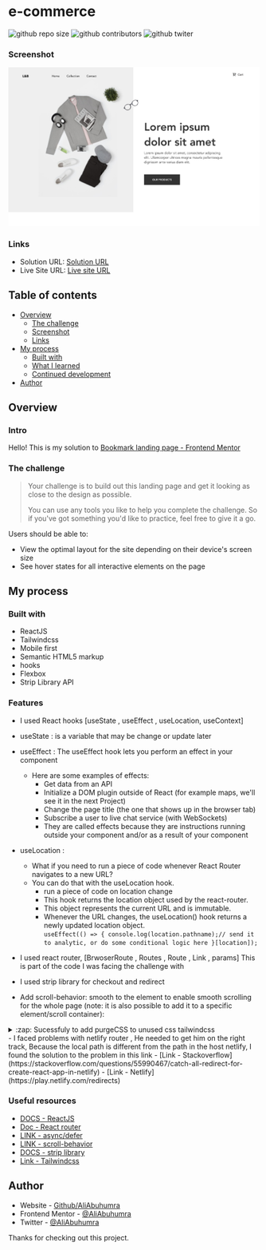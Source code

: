 # e-commerce

![github repo size](https://img.shields.io/github/repo-size/aliabuhumra/e-commerce)
![github contributors](https://img.shields.io/github/contributors/aliabuhumra/e-commerce)
![github twiter](https://img.shields.io/twitter/follow/AliAbuhumra?style=social)

### Screenshot

![Design preview for the Four card feature section coding challenge](./src/assets/img/screenshot.png)

### Links

- Solution URL: [Solution URL](https://www.frontendmentor.io/solutions/githubusersearchappsolution-ONG4D0r5o)
- Live Site URL: [Live site URL](https://aliabuhumra.github.io/GitHub-user-search-app-solution/)

## Table of contents

- [Overview](#overview)
  - [The challenge](#the-challenge)
  - [Screenshot](#screenshot)
  - [Links](#links)
- [My process](#my-process)
  - [Built with](#built-with)
  - [What I learned](#what-i-learned)
  - [Continued development](#continued-development)
- [Author](#author)

## Overview

### Intro

Hello! This is my solution to [Bookmark landing page - Frontend Mentor](https://www.frontendmentor.io/challenges/bookmark-landing-page-5d0b588a9edda32581d29158)

### The challenge

> Your challenge is to build out this landing page and get it looking as close to the design as possible.
>
> You can use any tools you like to help you complete the challenge. So if you've got something you'd like to practice, feel free to give it a go.

Users should be able to:

- View the optimal layout for the site depending on their device's screen size
- See hover states for all interactive elements on the page

## My process

### Built with

- ReactJS
- Tailwindcss
- Mobile first
- Semantic HTML5 markup
- hooks
- Flexbox
- Strip Library API

### Features

- I used React hooks [useState , useEffect , useLocation, useContext]
- useState : is a variable that may be change or update later
- useEffect : The useEffect hook lets you perform an effect in your component
  - Here are some examples of effects:
    - Get data from an API
    - Initialize a DOM plugin outside of React (for example maps, we'll see it in the next Project)
    - Change the page title (the one that shows up in the browser tab)
    - Subscribe a user to live chat service (with WebSockets)
    - They are called effects because they are instructions running outside your component and/or as a result of your component
- useLocation :

  - What if you need to run a piece of code whenever React Router navigates to a new URL?
  - You can do that with the useLocation hook.
    - run a piece of code on location change
    - This hook returns the location object used by the react-router.
    - This object represents the current URL and is immutable.
    - Whenever the URL changes, the useLocation() hook returns a newly updated location object.<br/>
      `useEffect(() => { console.log(location.pathname);// send it to analytic, or do some conditional logic here }[location]);`

- I used react router, [BrwoserRoute , Routes , Route , Link , params]
  This is part of the code I was facing the challenge with

- I used strip library for checkout and redirect

- Add scroll-behavior:
  smooth to the <html> element to enable smooth scrolling for the whole page (note: it is also possible to add it to a specific element/scroll container):

<details>
    <summary>:zap: Sucessfuly to add purgeCSS to unused css tailwindcss</summary>
     ```
    "postbuild": "purgecss --css build/static/css/_.css --content build/index.html build/static/js/_.js --output build/static/css",

    "sass-compile": "sass --watch src/scss/style.scss:assest/style.css",
    "post": "purgecss --css build/static/css/_.css --content build/index.html   build/static/js/_.js --output build/static/css"

    ```

</details>
- I faced problems with netlify router , He needed to get him on the right track, Because the local path is different from the path in the host netlify,
I found the solution to the problem in this link
  - [Link - Stackoverflow](https://stackoverflow.com/questions/55990467/catch-all-redirect-for-create-react-app-in-netlify)
  - [Link - Netlify](https://play.netlify.com/redirects)

### Useful resources

- [DOCS - ReactJS](https://reactjs.org/)
- [Doc - React router](https://reactrouter.com/docs/en/v6)
- [LINK - async/defer](https://flaviocopes.com/javascript-async-defer/#the-position-matters)
- [LINK - scroll-behavior ](https://www.w3schools.com/howto/howto_css_smooth_scroll.asp)
- [DOCS - strip library](https://stripe.com/docs)
- [Link - Tailwindcss](https://tailwindcss.com/)

## Author

- Website - [Github/AliAbuhumra](https://github.com/aliabuhumra)
- Frontend Mentor - [@AliAbuhumra](https://www.frontendmentor.io/profile/aliabuhumra)
- Twitter - [@AliAbuhumra](https://twitter.com/aliabuhumra)

Thanks for checking out this project.
